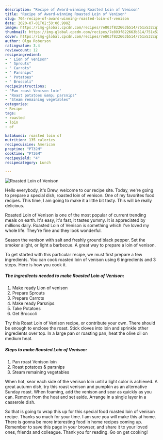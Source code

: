 ```yaml
---
description: "Recipe of Award-winning Roasted Loin of Venison"
title: "Recipe of Award-winning Roasted Loin of Venison"
slug: 704-recipe-of-award-winning-roasted-loin-of-venison
date: 2020-07-01T02:50:06.998Z
image: https://img-global.cpcdn.com/recipes/7e803f822663b514/751x532cq70/roasted-loin-of-venison-recipe-main-photo.jpg
thumbnail: https://img-global.cpcdn.com/recipes/7e803f822663b514/751x532cq70/roasted-loin-of-venison-recipe-main-photo.jpg
cover: https://img-global.cpcdn.com/recipes/7e803f822663b514/751x532cq70/roasted-loin-of-venison-recipe-main-photo.jpg
author: Olga Roberson
ratingvalue: 3.4
reviewcount: 12
recipeingredient:
- " Lion of venison"
- " Sprouts"
- " Carrots"
- " Parsnips"
- " Potatoes"
- " Broccoli"
recipeinstructions:
- "Pan roast Venison loin"
- "Roast potatoes &amp; parsnips"
- "Steam remaining vegetables"
categories:
- Recipe
tags:
- roasted
- loin
- of

katakunci: roasted loin of 
nutrition: 135 calories
recipecuisine: American
preptime: "PT32M"
cooktime: "PT36M"
recipeyield: "4"
recipecategory: Lunch

---
```



![Roasted Loin of Venison](https://img-global.cpcdn.com/recipes/7e803f822663b514/751x532cq70/roasted-loin-of-venison-recipe-main-photo.jpg)

Hello everybody, it's Drew, welcome to our recipe site. Today, we're going to prepare a special dish, roasted loin of venison. One of my favorites food recipes. This time, I am going to make it a little bit tasty. This will be really delicious.

Roasted Loin of Venison is one of the most popular of current trending meals on earth. It's easy, it's fast, it tastes yummy. It is appreciated by millions daily. Roasted Loin of Venison is something which I've loved my whole life. They're fine and they look wonderful.

Season the venison with salt and freshly ground black pepper. Set the smoker alight, or light a barbecue. A great way to prepare a loin of venison.


To get started with this particular recipe, we must first prepare a few ingredients. You can cook roasted loin of venison using 6 ingredients and 3 steps. Here is how you cook it.

<!--inarticleads1-->

##### The ingredients needed to make Roasted Loin of Venison:

1. Make ready  Lion of venison
1. Prepare  Sprouts
1. Prepare  Carrots
1. Make ready  Parsnips
1. Take  Potatoes
1. Get  Broccoli


Try this Roast Loin of Venison recipe, or contribute your own. There should be enough to enclose the roast. Stick cloves into loin and sprinkle other ingredients over top. In a large pan or roasting pan, heat the olive oil on medium heat. 

<!--inarticleads2-->

##### Steps to make Roasted Loin of Venison:

1. Pan roast Venison loin
1. Roast potatoes &amp; parsnips
1. Steam remaining vegetables


When hot, sear each side of the venison loin until a light color is achieved. A great autumn dish, try this roast venison and pumpkin as an alternative Sunday roast. When foaming, add the venison and sear as quickly as you can. Remove from the heat and set aside. Arrange in a single layer in a casserole dish. 

So that is going to wrap this up for this special food roasted loin of venison recipe. Thanks so much for your time. I am sure you will make this at home. There is gonna be more interesting food in home recipes coming up. Remember to save this page in your browser, and share it to your loved ones, friends and colleague. Thank you for reading. Go on get cooking!
